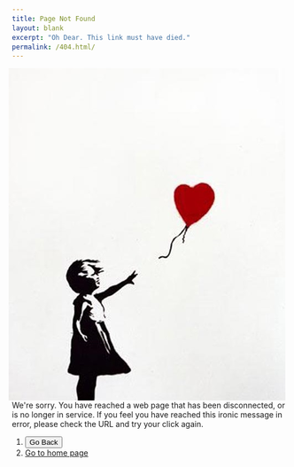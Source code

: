 ```yaml
---
title: Page Not Found
layout: blank
excerpt: "Oh Dear. This link must have died."
permalink: /404.html/
---
```


<img src="/images/banksyheart.jpg" alt="Banksy heart" align="right" hspace="10">

<br>
<br>
<br>
<br>
<br>

We're sorry. You have reached a web page that has been disconnected, or is no longer in service. If you feel you have reached this ironic message in error, please check the URL and try your click again.

1. <button onclick="goBack()">Go Back</button>
2. [Go to home page](/)


<script>
function goBack() {
    window.history.back();
}
</script>


